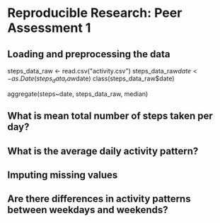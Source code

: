# Reproducible Research: Peer Assessment 1


## Loading and preprocessing the data
steps_data_raw <- read.csv("activity.csv")
steps_data_raw$date <- as.Date(steps_data_raw$date)
class(steps_data_raw$date)

aggregate(steps~date, steps_data_raw, median)


## What is mean total number of steps taken per day?



## What is the average daily activity pattern?



## Imputing missing values



## Are there differences in activity patterns between weekdays and weekends?
